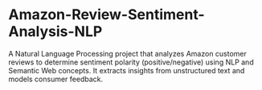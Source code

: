 # Amazon-Review-Sentiment-Analysis-NLP
A Natural Language Processing project that analyzes Amazon customer reviews to determine sentiment polarity (positive/negative) using NLP and Semantic Web concepts. It extracts insights from unstructured text and models consumer feedback.
